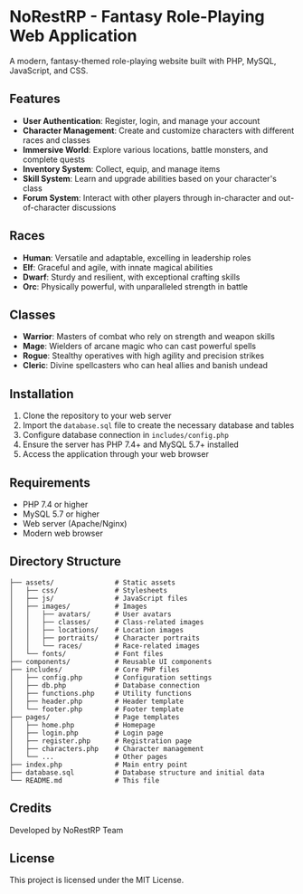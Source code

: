 # NoRestRP - Fantasy Role-Playing Web Application

A modern, fantasy-themed role-playing website built with PHP, MySQL, JavaScript, and CSS.

## Features

- **User Authentication**: Register, login, and manage your account
- **Character Management**: Create and customize characters with different races and classes
- **Immersive World**: Explore various locations, battle monsters, and complete quests
- **Inventory System**: Collect, equip, and manage items
- **Skill System**: Learn and upgrade abilities based on your character's class
- **Forum System**: Interact with other players through in-character and out-of-character discussions

## Races

- **Human**: Versatile and adaptable, excelling in leadership roles
- **Elf**: Graceful and agile, with innate magical abilities
- **Dwarf**: Sturdy and resilient, with exceptional crafting skills
- **Orc**: Physically powerful, with unparalleled strength in battle

## Classes

- **Warrior**: Masters of combat who rely on strength and weapon skills
- **Mage**: Wielders of arcane magic who can cast powerful spells
- **Rogue**: Stealthy operatives with high agility and precision strikes
- **Cleric**: Divine spellcasters who can heal allies and banish undead

## Installation

1. Clone the repository to your web server
2. Import the `database.sql` file to create the necessary database and tables
3. Configure database connection in `includes/config.php`
4. Ensure the server has PHP 7.4+ and MySQL 5.7+ installed
5. Access the application through your web browser

## Requirements

- PHP 7.4 or higher
- MySQL 5.7 or higher
- Web server (Apache/Nginx)
- Modern web browser

## Directory Structure

```
├── assets/               # Static assets
│   ├── css/              # Stylesheets
│   ├── js/               # JavaScript files
│   ├── images/           # Images
│   │   ├── avatars/      # User avatars
│   │   ├── classes/      # Class-related images
│   │   ├── locations/    # Location images
│   │   ├── portraits/    # Character portraits
│   │   └── races/        # Race-related images
│   └── fonts/            # Font files
├── components/           # Reusable UI components
├── includes/             # Core PHP files
│   ├── config.php        # Configuration settings
│   ├── db.php            # Database connection
│   ├── functions.php     # Utility functions
│   ├── header.php        # Header template
│   └── footer.php        # Footer template
├── pages/                # Page templates
│   ├── home.php          # Homepage
│   ├── login.php         # Login page
│   ├── register.php      # Registration page
│   ├── characters.php    # Character management
│   └── ...               # Other pages
├── index.php             # Main entry point
├── database.sql          # Database structure and initial data
└── README.md             # This file
```

## Credits

Developed by NoRestRP Team

## License

This project is licensed under the MIT License. 